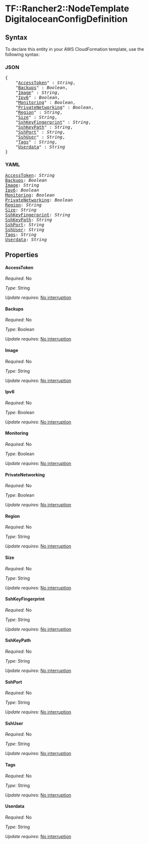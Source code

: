 # TF::Rancher2::NodeTemplate DigitaloceanConfigDefinition

## Syntax

To declare this entity in your AWS CloudFormation template, use the following syntax:

### JSON

<pre>
{
    "<a href="#accesstoken" title="AccessToken">AccessToken</a>" : <i>String</i>,
    "<a href="#backups" title="Backups">Backups</a>" : <i>Boolean</i>,
    "<a href="#image" title="Image">Image</a>" : <i>String</i>,
    "<a href="#ipv6" title="Ipv6">Ipv6</a>" : <i>Boolean</i>,
    "<a href="#monitoring" title="Monitoring">Monitoring</a>" : <i>Boolean</i>,
    "<a href="#privatenetworking" title="PrivateNetworking">PrivateNetworking</a>" : <i>Boolean</i>,
    "<a href="#region" title="Region">Region</a>" : <i>String</i>,
    "<a href="#size" title="Size">Size</a>" : <i>String</i>,
    "<a href="#sshkeyfingerprint" title="SshKeyFingerprint">SshKeyFingerprint</a>" : <i>String</i>,
    "<a href="#sshkeypath" title="SshKeyPath">SshKeyPath</a>" : <i>String</i>,
    "<a href="#sshport" title="SshPort">SshPort</a>" : <i>String</i>,
    "<a href="#sshuser" title="SshUser">SshUser</a>" : <i>String</i>,
    "<a href="#tags" title="Tags">Tags</a>" : <i>String</i>,
    "<a href="#userdata" title="Userdata">Userdata</a>" : <i>String</i>
}
</pre>

### YAML

<pre>
<a href="#accesstoken" title="AccessToken">AccessToken</a>: <i>String</i>
<a href="#backups" title="Backups">Backups</a>: <i>Boolean</i>
<a href="#image" title="Image">Image</a>: <i>String</i>
<a href="#ipv6" title="Ipv6">Ipv6</a>: <i>Boolean</i>
<a href="#monitoring" title="Monitoring">Monitoring</a>: <i>Boolean</i>
<a href="#privatenetworking" title="PrivateNetworking">PrivateNetworking</a>: <i>Boolean</i>
<a href="#region" title="Region">Region</a>: <i>String</i>
<a href="#size" title="Size">Size</a>: <i>String</i>
<a href="#sshkeyfingerprint" title="SshKeyFingerprint">SshKeyFingerprint</a>: <i>String</i>
<a href="#sshkeypath" title="SshKeyPath">SshKeyPath</a>: <i>String</i>
<a href="#sshport" title="SshPort">SshPort</a>: <i>String</i>
<a href="#sshuser" title="SshUser">SshUser</a>: <i>String</i>
<a href="#tags" title="Tags">Tags</a>: <i>String</i>
<a href="#userdata" title="Userdata">Userdata</a>: <i>String</i>
</pre>

## Properties

#### AccessToken

_Required_: No

_Type_: String

_Update requires_: [No interruption](https://docs.aws.amazon.com/AWSCloudFormation/latest/UserGuide/using-cfn-updating-stacks-update-behaviors.html#update-no-interrupt)

#### Backups

_Required_: No

_Type_: Boolean

_Update requires_: [No interruption](https://docs.aws.amazon.com/AWSCloudFormation/latest/UserGuide/using-cfn-updating-stacks-update-behaviors.html#update-no-interrupt)

#### Image

_Required_: No

_Type_: String

_Update requires_: [No interruption](https://docs.aws.amazon.com/AWSCloudFormation/latest/UserGuide/using-cfn-updating-stacks-update-behaviors.html#update-no-interrupt)

#### Ipv6

_Required_: No

_Type_: Boolean

_Update requires_: [No interruption](https://docs.aws.amazon.com/AWSCloudFormation/latest/UserGuide/using-cfn-updating-stacks-update-behaviors.html#update-no-interrupt)

#### Monitoring

_Required_: No

_Type_: Boolean

_Update requires_: [No interruption](https://docs.aws.amazon.com/AWSCloudFormation/latest/UserGuide/using-cfn-updating-stacks-update-behaviors.html#update-no-interrupt)

#### PrivateNetworking

_Required_: No

_Type_: Boolean

_Update requires_: [No interruption](https://docs.aws.amazon.com/AWSCloudFormation/latest/UserGuide/using-cfn-updating-stacks-update-behaviors.html#update-no-interrupt)

#### Region

_Required_: No

_Type_: String

_Update requires_: [No interruption](https://docs.aws.amazon.com/AWSCloudFormation/latest/UserGuide/using-cfn-updating-stacks-update-behaviors.html#update-no-interrupt)

#### Size

_Required_: No

_Type_: String

_Update requires_: [No interruption](https://docs.aws.amazon.com/AWSCloudFormation/latest/UserGuide/using-cfn-updating-stacks-update-behaviors.html#update-no-interrupt)

#### SshKeyFingerprint

_Required_: No

_Type_: String

_Update requires_: [No interruption](https://docs.aws.amazon.com/AWSCloudFormation/latest/UserGuide/using-cfn-updating-stacks-update-behaviors.html#update-no-interrupt)

#### SshKeyPath

_Required_: No

_Type_: String

_Update requires_: [No interruption](https://docs.aws.amazon.com/AWSCloudFormation/latest/UserGuide/using-cfn-updating-stacks-update-behaviors.html#update-no-interrupt)

#### SshPort

_Required_: No

_Type_: String

_Update requires_: [No interruption](https://docs.aws.amazon.com/AWSCloudFormation/latest/UserGuide/using-cfn-updating-stacks-update-behaviors.html#update-no-interrupt)

#### SshUser

_Required_: No

_Type_: String

_Update requires_: [No interruption](https://docs.aws.amazon.com/AWSCloudFormation/latest/UserGuide/using-cfn-updating-stacks-update-behaviors.html#update-no-interrupt)

#### Tags

_Required_: No

_Type_: String

_Update requires_: [No interruption](https://docs.aws.amazon.com/AWSCloudFormation/latest/UserGuide/using-cfn-updating-stacks-update-behaviors.html#update-no-interrupt)

#### Userdata

_Required_: No

_Type_: String

_Update requires_: [No interruption](https://docs.aws.amazon.com/AWSCloudFormation/latest/UserGuide/using-cfn-updating-stacks-update-behaviors.html#update-no-interrupt)

